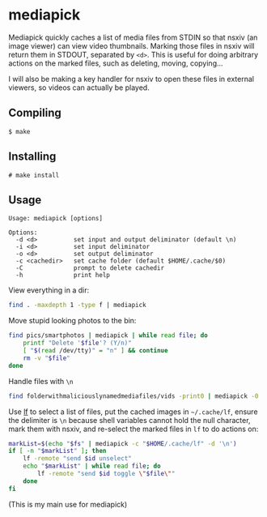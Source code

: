 # mediapick

Mediapick quickly caches a list of media files from STDIN so that nsxiv (an image viewer) can view video thumbnails.
Marking those files in nsxiv will return them in STDOUT, separated by `<d>`.
This is useful for doing arbitrary actions on the marked files, such as deleting, moving, copying...

I will also be making a key handler for nsxiv to open these files in external viewers, so videos can actually be played.

## Compiling

```
$ make
```

## Installing

```
# make install
```

## Usage
```
Usage: mediapick [options]

Options:
  -d <d>          set input and output deliminator (default \n)
  -i <d>          set input deliminator
  -o <d>          set output deliminator
  -c <cachedir>   set cache folder (default $HOME/.cache/$0)
  -C              prompt to delete cachedir
  -h              print help
```
View everything in a dir:
```sh
find . -maxdepth 1 -type f | mediapick
```

Move stupid looking photos to the bin:
```sh
find pics/smartphotos | mediapick | while read file; do
    printf "Delete '$file'? (Y/n)"
    [ "$(read /dev/tty)" = "n" ] && continue
    rm -v "$file"
done
```

Handle files with `\n`
```sh
find folderwithmaliciouslynamedmediafiles/vids -print0 | mediapick -0
```

Use [lf](https://github.com/gokcehan/lf) to select a list of files, put the cached images in `~/.cache/lf`, ensure the delimiter is `\n` because shell variables cannot hold the null character, mark them with nsxiv, and re-select the marked files in `lf` to do actions on:
```sh
markList=$(echo "$fs" | mediapick -c "$HOME/.cache/lf" -d '\n')
if [ -n "$markList" ]; then
    lf -remote "send $id unselect"
    echo "$markList" | while read file; do
        lf -remote "send $id toggle \"$file\""
    done
fi
```
\(This is my main use for mediapick\)

